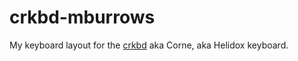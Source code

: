 # crkbd-mburrows

My keyboard layout for the [crkbd](https://github.com/foostan/crkbd) aka Corne, aka Helidox keyboard.
